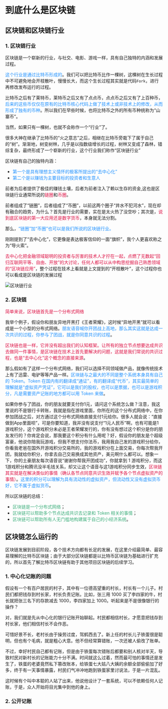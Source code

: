 # 到底什么是区块链

## 区块链和区块链行业
### 1. 区块链行业
区块链是一个崭新的行业，与社交、电影、游戏一样，具有自己独特的内涵和发展过程。

<font color=#1E90FF>这个行业是通过比特币形成的</font>。我们可以把比特币比作一棵树，这棵树在生长过程中不可避免地会开枝散叶，慢慢长大，而这个生长过程其实就是代码`Fork`，进行再修改发布运行的过程。

比特币之后有了莱特币，莱特币之后又有了点点币，点点币之后又有了上百种币，<font color=#1E90FF>后来的这些币仅仅在原有的比特币核心代码上做了技术上或非技术上的修改，从而形成了独有的币种</font>。所以我们在早些时候，也将比特币之外的所有币种统称为“山寨币”。

当然，如果只有一棵树，也就不会称作一个“行业”了。

很多大神在继承了比特币的“火之意志”之后，相继在比特币旁栽下了属于自己的“树”。渐渐地，树变树林，几乎是以指数级增长的过程，树林又变成了森林，错综复杂，最终形成了一个崭新的行业，这个行业我们称作“区块链行业”

区块链有自己的独特内涵：
+ <font color=#1E90FF>第一个是具有理想主义情怀的极客所提出的“去中心化”</font>
+ <font color=#1E90FF>第二个是以赚钱为主要目标的投资者和生意人</font>

前者为后者提供了极佳的赚钱土壤，后者为前者注入了赖以生存的资金,这也是区块链行业通常所说的<font color=#DD1144>链圈</font>和<font color=#DD1144>币圈</font>。

前者组成了“链圈”，后者组成了“币圈”，以前这两个圈子“井水不犯河水”，现在却有融合的趋势，为什么？首先是行业的需要，实在是太火热了没空吵；其次是，<font color=#DD1144>说到底区块链的第一大应用还是数字货币</font>，本身就无法分割。

那么，<font color=#1E90FF>“链圈”加“币圈”也可以是我们所说的区块链行业。</font>


刚刚提到了“去中心化”，它更像是表达极客信仰的一面“旗帜”，我个人更喜欢称之为“导火索”。

<font color=#DD1144>去中心化把金融领域聪明的投资者与厉害的技术人才拧在一起，点燃了无数起“回归互联网平等、自由、开放”的大讨论，任何人都可以从中构思挖掘自己熟悉领域的“区块链应用”</font>，整个过程在技术上看就是上文提到的“开枝散叶”，这个过程你也可以看成是区块链的发展过程

<img :src="$withBase('/go_repite_whatblockchain.png')" alt="区块链行业">

### 2. 区块链
<font color=#DD1144>简单来说，区块链首先是一个分布式网络</font>

我举个例子，假设你和朋友异地开黑打《王者荣耀》，这时候“异地开黑”就可以看成是一个小型的分布式网络。<font color=#1E90FF>朋友语音喊你开团战上高地，那么其实这就是达成一次共识的过程，你参与了团战，就是你同意共识的过程</font>。

<font color=#DD1144>区块链也是一样，它并没有超出我们的认知框架。让所有的独立节点想要达成共识去做同一件事情，是区块链在技术上首先要解决的问题，这就是我们常说的共识过程，也是“去中心化”这个概念的直接来源</font>。

那么假如有了这样一个分布式网络，我们可以选择不同领域做产品，就像传统技术上有了迅雷、电驴等等产品一样。<font color=#1E90FF>区块链与之最大的不同是整个系统本身具有自己的 Token。Token 在国内有的翻译成“通证”，有的翻译成“代币”，其实最简单的理解就是“虚拟资产凭证”，它可以是我们的股权，也可以是票据，也可以是游戏积分，凡是需要资产记账的地方都可以用 Token 来做</font>。

如果你参与了团战，你的朋友就要支付你1元，请问这个系统怎么做？注意，我这里说的不是银行卡转账，我就是指在游戏里面，你所在的这个分布式网络中，在你参加团战之后，对方通过这个分布式网络直接支付1元给你。很多人就会说：“直接做到App里面呗”，可是你要知道，我并没有说支付“1元人民币”啊，也有可能是1游戏积分，这个游戏积分未必是王者荣耀发行的，你有没有想过这个积分是你的朋友发行的？你肯定会说，那我要这个积分有什么用呢？好，假设你的朋友是个超级富豪，他说你陪我玩游戏，但我不想支付你法币，我用我自己发的游戏积分给你，你看我老爸在国外开游戏积分交易所的，我的游戏积分在上面交易，你每次帮我开团，我就给你积分，你拿去自己交易换成其他资产，美元啊什么都可以。想象一下，你的土豪朋友每次语音说“谢谢你帮我开团成功”，你就拿到 1 游戏积分，而这1游戏积分和腾讯没半毛钱关系，却又让这个语音与这1游戏积分同步生效，<font color=#DD1144>区块链其实就是在解决类似的事情（确认各节点同意共识生效并赋予各个节点虚拟资产的事情）</font>。<font color=#1E90FF>这里的积分可以理解为具有流动性的虚拟资产，但流动性又没有虚拟货币好，它不属于虚拟货币</font>。

所以区块链的总结：
+ <font color=#3eaf7c>区块链是一个分布式网络</font>；
+ <font color=#3eaf7c>区块链可以帮助多个节点达成共识去记录和 Token 相关的事情</font>；
+ <font color=#3eaf7c>区块链可以帮助所有人无门槛地构建属于自己的小经济系统</font>。

## 区块链怎么运行的

区块链发展到目前阶段，各个技术方向都有长足的发展，在这里介绍最简单、最容易理解的比特币区块链；由于大部分区块链都是以比特币区块链为基础进行扩充的，所以首先了解比特币区块链有助于其他项目区块链的后续学习。

### 1. 中心化记账的问题
假设有一个有百户居民的村子，其中有一位德高望重的村长，村长有一个儿子。村民们都把钱存到村长家，村长负责记账。比如，张三用 1000 买了李四家的牛，村长就把张三名下的存款减去 1000，李四家加上 1000。听起来是不是很像银行的操作？

对，我们就是先从中心化的银行记账开始聊起。村民都相信村长，才愿意把钱存到村长家，他们相信村长不会作恶。

可惜好景不长，老村长由于操劳过度，驾鹤西去了。新上任的村长儿子铁蛋很是聪明，但也有个毛病，就是粗心大意。他不但经常算错账，一次还被人偷改了账单。

不过，幸好村民自己都有记账，但是由于铁蛋每次错账后都要和别人核对半天，导致村民对新村长的记账能力十分不满。时间就这么过着，然而最可怕的事情还是发生了，铁蛋的老婆竟然私下篡改账本，给铁蛋七大姑八大姨的余额全部偷偷加了好多，终于有一天事情暴露，村民们气冲冲地跑到铁蛋家里讨说法，于是一片混乱。

这时候有个叫中本聪的人站了出来，他说他设计了一套系统，可以不依赖任何人记账，于是，众人开始将目光集中到他的身上。

### 2. 公开记账